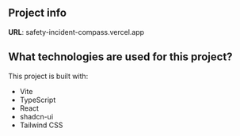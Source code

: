 

## Project info

**URL**: safety-incident-compass.vercel.app


## What technologies are used for this project?

This project is built with:

- Vite
- TypeScript
- React
- shadcn-ui
- Tailwind CSS



